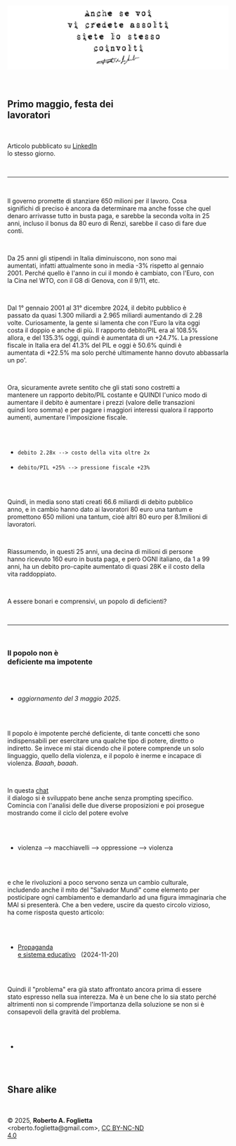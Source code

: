 <div id="firstdiv" created=":IT" style="max-width: 800px; margin: auto; white-space: pre-wrap; text-align: justify;">
<style>#printlink { display: inline; } @page { size: legal; margin: 0.50in 13.88mm 0.50in 13.88mm; zoom: 100%; } @media print { html { zoom: 100%; } }</style>

<div align="center"><img class="wbsketch darkinv" src="img/311-primo-maggio-festa-dei-lavoratori.png" width="800"><br></div>

## Primo maggio, festa dei lavoratori

Articolo pubblicato su [LinkedIn](https://www.linkedin.com/posts/robertofoglietta_primo-maggio-festa-dei-lavoratori-il-governo-activity-7323560757420281856-jA3e) lo stesso giorno.

---

Il governo promette di stanziare 650 milioni per il lavoro. Cosa significhi di preciso è ancora da determinare ma anche fosse che quel denaro arrivasse tutto in busta paga, e sarebbe la seconda volta in 25 anni, incluso il bonus da 80 euro di Renzi, sarebbe il caso di fare due conti.

Da 25 anni gli stipendi in Italia diminuiscono, non sono mai aumentati, infatti attualmente sono in media -3% rispetto al gennaio 2001. Perché quello è l'anno in cui il mondo è cambiato, con l'Euro, con la Cina nel WTO, con il G8 di Genova, con il 9/11, etc.

Dal 1° gennaio 2001 al 31° dicembre 2024, il debito pubblico è passato da quasi 1.300 miliardi a 2.965 miliardi aumentando di 2.28 volte. Curiosamente, la gente si lamenta che con l'Euro la vita oggi costa il doppio e anche di più. Il rapporto debito/PIL era al 108.5% allora, e del 135.3% oggi, quindi è aumentata di un +24.7%. La pressione fiscale in Italia era del 41.3% del PIL e oggi è 50.6% quindi è aumentata di +22.5% ma solo perché ultimamente hanno dovuto abbassarla un po'.

Ora, sicuramente avrete sentito che gli stati sono costretti a mantenere un rapporto debito/PIL costante e QUINDI l'unico modo di aumentare il debito è aumentare i prezzi (valore delle transazioni quindi loro somma) e per pagare i maggiori interessi qualora il rapporto aumenti, aumentare l'imposizione fiscale.

- `debito 2.28x --> costo della vita oltre 2x`
- `debito/PIL +25% --> pressione fiscale +23%`

Quindi, in media sono stati creati 66.6 miliardi di debito pubblico anno, e in cambio hanno dato ai lavoratori 80 euro una tantum e promettono 650 milioni una tantum, cioè altri 80 euro per 8.1milioni di lavoratori.

Riassumendo, in questi 25 anni, una decina di milioni di persone hanno ricevuto 160 euro in busta paga, e però OGNI italiano, da 1 a 99 anni, ha un debito pro-capite aumentato di quasi 28K e il costo della vita raddoppiato.

A essere bonari e comprensivi, un popolo di deficienti?

---

### Il popolo non è deficiente ma impotente

- *aggiornamento del 3 maggio 2025*.

Il popolo è impotente perché deficiente, di tante concetti che sono indispensabili per esercitare una qualche tipo di potere, diretto o indiretto. Se invece mi stai dicendo che il potere comprende un solo linguaggio, quello della violenza, e il popolo è inerme e incapace di violenza. *Baaah*, *baaah*.

In questa [chat](https://g.co/gemini/share/28d3a87a4b1e) il dialogo si è sviluppato bene anche senza prompting specifico. Comincia con l'analisi delle due diverse proposizioni e poi prosegue mostrando come il ciclo del potere evolve 

- violenza --> macchiavelli --> oppressione --> violenza

e che le rivoluzioni a poco servono senza un cambio culturale, includendo anche il mito del "Salvador Mundi" come elemento per posticipare ogni cambiamento e demandarlo ad una figura immaginaria che MAI si presenterà. Che a ben vedere, uscire da questo circolo vizioso, ha come risposta questo articolo:

- [Propaganda e sistema educativo](https://robang74.github.io/chatgpt-answered-prompts/html/propaganda-e-sistema-educativo.html) &nbsp; (2024-11-20)

Quindi il "problema" era già stato affrontato ancora prima di essere stato espresso nella sua interezza. Ma è un bene che lo sia stato perché altrimenti non si comprende l'importanza della soluzione se non si è consapevoli della gravità del problema.

+

## Share alike

&copy; 2025, **Roberto A. Foglietta** &lt;roberto.foglietta<span>@</span>gmail.com&gt;, [CC BY-NC-ND 4.0](https://creativecommons.org/licenses/by-nc-nd/4.0/)

</div>
